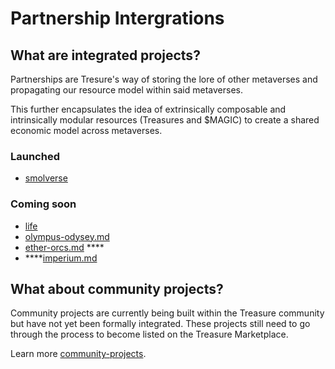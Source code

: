 # Partnership Intergrations

## What are integrated projects?

Partnerships are Tresure's way of storing the lore of other metaverses and propagating our resource model within said metaverses.

This further encapsulates the idea of extrinsically composable and intrinsically modular resources (Treasures and $MAGIC) to create a shared economic model across metaverses.

### **Launched**

* [smolverse](smolverse/ "mention")

### **Coming soon**

* [life](life/ "mention")
* [olympus-odysey.md](olympus-odysey.md "mention")
* [ether-orcs.md](ether-orcs.md "mention")  **** &#x20;
* ****[imperium.md](imperium.md "mention") &#x20;

## What about community projects?

Community projects are currently being built within the Treasure community but have not yet been formally integrated. These projects still need to go through the process to become listed on the Treasure Marketplace.

Learn more [community-projects](../community-projects/ "mention").
